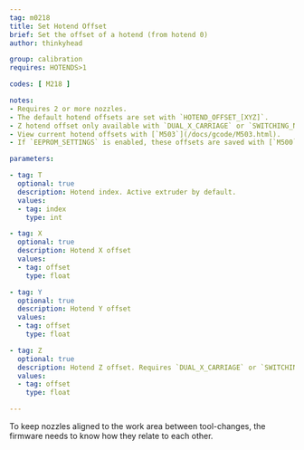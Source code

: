```yaml
---
tag: m0218
title: Set Hotend Offset
brief: Set the offset of a hotend (from hotend 0)
author: thinkyhead

group: calibration
requires: HOTENDS>1

codes: [ M218 ]

notes:
- Requires 2 or more nozzles.
- The default hotend offsets are set with `HOTEND_OFFSET_[XYZ]`.
- Z hotend offset only available with `DUAL_X_CARRIAGE` or `SWITCHING_NOZZLE`.
- View current hotend offsets with [`M503`](/docs/gcode/M503.html).
- If `EEPROM_SETTINGS` is enabled, these offsets are saved with [`M500`](/docs/gcode/M500.html), loaded with [`M501`](/docs/gcode/M501.html), and reset with [`M502`](/docs/gcode/M502.html).

parameters:

- tag: T
  optional: true
  description: Hotend index. Active extruder by default.
  values:
  - tag: index
    type: int

- tag: X
  optional: true
  description: Hotend X offset
  values:
  - tag: offset
    type: float

- tag: Y
  optional: true
  description: Hotend Y offset
  values:
  - tag: offset
    type: float

- tag: Z
  optional: true
  description: Hotend Z offset. Requires `DUAL_X_CARRIAGE` or `SWITCHING_NOZZLE`.
  values:
  - tag: offset
    type: float

---
```


To keep nozzles aligned to the work area between tool-changes, the firmware needs to know how they relate to each other.
